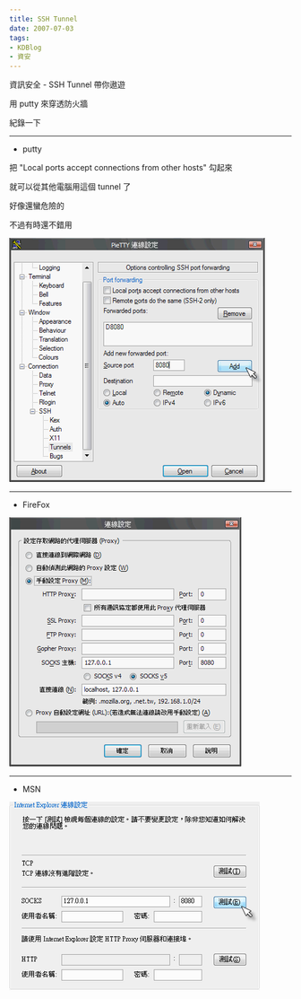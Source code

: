 ```yaml
---
title: SSH Tunnel
date: 2007-07-03
tags:
- KDBlog
- 資安
---
```

資訊安全 - SSH Tunnel 帶你遨遊



用 putty 來穿透防火牆

紀錄一下

---

* putty

把 "Local ports accept connections from other hosts" 勾起來

就可以從其他電腦用這個 tunnel 了

好像還蠻危險的

不過有時還不錯用

![](514499842_d298194d18_o.gif)

---

* FireFox

![](514527643_12d1728f95_o.gif)

---

* MSN

![](514527705_c437d16bc8_o.gif)

